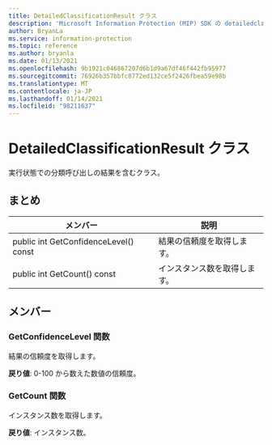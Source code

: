 ```yaml
---
title: DetailedClassificationResult クラス
description: 'Microsoft Information Protection (MIP) SDK の detailedclassificationresult:: undefined クラスを文書にします。'
author: BryanLa
ms.service: information-protection
ms.topic: reference
ms.author: bryanla
ms.date: 01/13/2021
ms.openlocfilehash: 9b1921c046867207d6b1d9a67df46f442fb95977
ms.sourcegitcommit: 76926b357bbfc8772ed132ce5f2426fbea59e98b
ms.translationtype: MT
ms.contentlocale: ja-JP
ms.lasthandoff: 01/14/2021
ms.locfileid: "98211637"
---
```

# <a name="class-detailedclassificationresult"></a>DetailedClassificationResult クラス 
実行状態での分類呼び出しの結果を含むクラス。
  
## <a name="summary"></a>まとめ
 メンバー                        | 説明                                
--------------------------------|---------------------------------------------
public int GetConfidenceLevel() const  |  結果の信頼度を取得します。
public int GetCount() const  |  インスタンス数を取得します。
  
## <a name="members"></a>メンバー
  
### <a name="getconfidencelevel-function"></a>GetConfidenceLevel 関数
結果の信頼度を取得します。

  
**戻り値**: 0-100 から数えた数値の信頼度。
  
### <a name="getcount-function"></a>GetCount 関数
インスタンス数を取得します。

  
**戻り値**: インスタンス数。